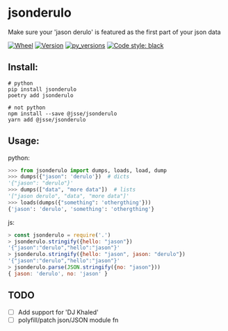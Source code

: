 # jsonderulo

Make sure your 'jason derulo' is featured as the first part of your json data

[![Wheel](https://img.shields.io/pypi/wheel/jsonderulo.svg)](https://img.shields.io/pypi/wheel/jsonderulo.svg)
[![Version](https://img.shields.io/pypi/v/jsonderulo.svg)](https://img.shields.io/pypi/v/jsonderulo.svg)
[![py_versions](https://img.shields.io/pypi/pyversions/jsonderulo.svg)](https://img.shields.io/pypi/pyversions/jsonderulo.svg)
[![Code style: black](https://img.shields.io/badge/code%20style-black-000000.svg)](https://github.com/psf/black)

## Install:

```
# python
pip install jsonderulo
poetry add jsonderulo 

# not python
npm install --save @jsse/jsonderulo
yarn add @jsse/jsonderulo
```

## Usage:

python: 

```python
>>> from jsonderulo import dumps, loads, load, dump
>>> dumps({"jason": 'derulo'})  # dicts
'{"jason": "derulo"}'
>>> dumps(["data", "more data"])  # lists
'["jason derulo", "data", "more data"]'
>>> loads(dumps({"something": 'othergthing'}))
{'jason': 'derulo', 'something': 'othergthing'}
```

js:

```javascript
> const jsonderulo = require('.')
> jsonderulo.stringify({hello: "jason"})
'{"jason":"derulo","hello":"jason"}'
> jsonderulo.stringify({hello: "jason", jason: "derulo"})
'{"jason":"derulo","hello":"jason"}'
> jsonderulo.parse(JSON.stringify({no: "jason"}))
{ jason: 'derulo', no: 'jason' }
```

## TODO

- [ ] Add support for 'DJ Khaled'
- [ ] polyfill/patch json/JSON module fn
